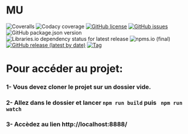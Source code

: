 # MU


![Coveralls](https://img.shields.io/coveralls/github/Filipedel/mu)
![Codacy coverage](https://img.shields.io/codacy/coverage/0c837d0)
[![GitHub license](https://img.shields.io/github/license/Filipedel/MU)](https://github.com/Filipedel/MU/blob/main/License.md)
[![GitHub issues](https://img.shields.io/github/issues/Filipedel/mu)](https://github.com/Filipedel/mu/issues)
![GitHub package.json version](https://img.shields.io/github/package-json/v/Filipedel/mu)
![Libraries.io dependency status for latest release](https://img.shields.io/librariesio/release/Filipedel/mu)
![npms.io (final)](https://img.shields.io/npms-io/quality-score/mu)
[![GitHub release (latest by date)](https://img.shields.io/github/v/release/Filipedel/mu)](/)
[![Tag](https://img.shields.io/github/tag/Filipedel/mu.svg?label=tag&style=flat-square)](/)


# Pour accéder au projet:

### 1- Vous devez cloner le projet sur un dossier vide.

### 2- Allez dans le dossier et lancer ```npm run build``` puis ``` npm run watch```

### 3- Accèdez au lien http://localhost:8888/ 
